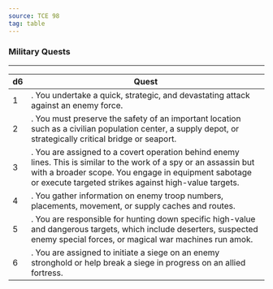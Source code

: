 ```yaml
---
source: TCE 98
tag: table
---
```


### Military Quests
---
|d6|Quest|
|----|------------|
|1|. You undertake a quick, strategic, and devastating attack against an enemy force.|
|2|. You must preserve the safety of an important location such as a civilian population center, a supply depot, or strategically critical bridge or seaport.|
|3|. You are assigned to a covert operation behind enemy lines. This is similar to the work of a spy or an assassin but with a broader scope. You engage in equipment sabotage or execute targeted strikes against high-value targets.|
|4|. You gather information on enemy troop numbers, placements, movement, or supply caches and routes.|
|5|. You are responsible for hunting down specific high-value and dangerous targets, which include deserters, suspected enemy special forces, or magical war machines run amok.|
|6|. You are assigned to initiate a siege on an enemy stronghold or help break a siege in progress on an allied fortress.|
